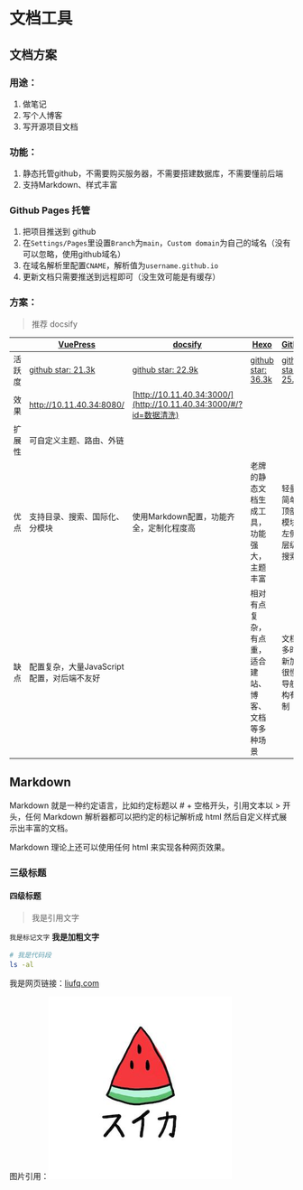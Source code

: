 # 文档工具

## 文档方案
### 用途：
1. 做笔记
2. 写个人博客
3. 写开源项目文档

### 功能：
1. 静态托管github，不需要购买服务器，不需要搭建数据库，不需要懂前后端
2. 支持Markdown、样式丰富

### Github Pages 托管
1. 把项目推送到 github
2. 在`Settings/Pages`里设置`Branch`为`main`，`Custom domain`为自己的域名（没有可以忽略，使用github域名）
3. 在域名解析里配置`CNAME`，解析值为`username.github.io`
4. 更新文档只需要推送到远程即可（没生效可能是有缓存）

### 方案：
> 推荐 docsify

|        | [VuePress](https://vuepress.vuejs.org/zh/guide/)        | [docsify](https://docsify.js.org/#/zh-cn/quickstart)         | [Hexo](https://hexo.io/zh-cn/docs/)                         | [GitBook](https://chrisniael.gitbooks.io/gitbook-documentation/content/) | [teedoc](https://teedoc.github.io/get_started/zh/)           |
| ------ | ------------------------------------------------------- | ------------------------------------------------------------ | ----------------------------------------------------------- | ------------------------------------------------------------ | ------------------------------------------------------------ |
| 活跃度 | [github star: 21.3k](https://github.com/vuejs/vuepress) | [github star: 22.9k](https://github.com/docsifyjs/docsify)   | [github star: 36.3k](https://github.com/hexojs/hexo/issues) | [github star: 25.4k](https://github.com/GitbookIO/gitbook)   | [github star：83](https://github.com/teedoc/teedoc)          |
| 效果   | http://10.11.40.34:8080/                                | [http://10.11.40.34:3000/](http://10.11.40.34:3000/#/?id=数据清洗) |                                                             |                                                              | http://10.11.40.34:2333/doc1/                                |
| 扩展性 | 可自定义主题、路由、外链                                |                                                              |                                                             |                                                              |                                                              |
| 优点   | 支持目录、搜索、国际化、分模块                          | 使用Markdown配置，功能齐全，定制化程度高                     | 老牌的静态文档生成工具，功能强大，主题丰富                  | 轻量、简单，顶部分模块、左侧多层级、搜索                     | 轻量、简单，顶部分模块、左侧多层级、搜索、国际化、夜间模式、外链 |
| 缺点   | 配置复杂，大量JavaScript配置，对后端不友好              |                                                              | 相对有点复杂，有点重，适合建站、博客、文档等多种场景        | 文档太多时重新加载很慢，导航结构有限制                       | 社区活跃低                                                   |

## Markdown

Markdown 就是一种约定语言，比如约定标题以 # + 空格开头，引用文本以 > 开头，任何 Markdown 解析器都可以把约定的标记解析成 html 然后自定义样式展示出丰富的文档。

Markdown 理论上还可以使用任何 html 来实现各种网页效果。

### 三级标题
#### 四级标题

> 我是引用文字

`我是标记文字`   **我是加粗文字**

```bash
# 我是代码段
ls -al
```

我是网页链接：[liufq.com](liufq.com)

图片引用：![](../../assets/logo.jpg)